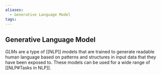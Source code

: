 ```yaml
---
aliases:
  - Generative Language Model
tags:
---
```


## Generative Language Model

_GLMs_ are a type of [[NLP]] models that are trained to generate readable human language based on patterns and structures in input data that they have been exposed to.
These models can be used for a wide range of [[NLP#Tasks in NLP]].